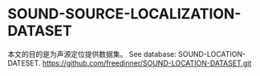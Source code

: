 # SOUND-SOURCE-LOCALIZATION-DATASET
本文的目的是为声源定位提供数据集。 
See database: SOUND-LOCATION-DATESET.
https://github.com/freedinner/SOUND-LOCATION-DATASET.git
